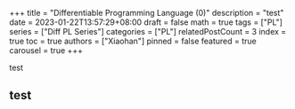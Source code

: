 +++
title = "Differentiable Programming Language (0)"
description = "test"
date = 2023-01-22T13:57:29+08:00
draft = false
math = true
tags = ["PL"]
series = ["Diff PL Series"]
categories = ["PL"]
relatedPostCount = 3
index = true
toc = true
authors = ["Xiaohan"]
pinned = false
featured = true
carousel = true
+++

test

## test

<!--more-->
